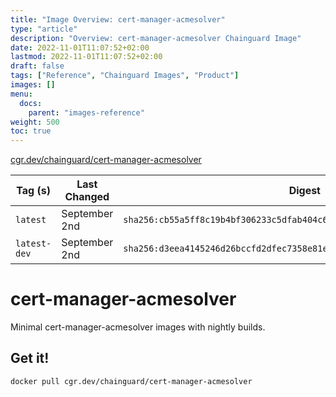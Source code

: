 ```yaml
---
title: "Image Overview: cert-manager-acmesolver"
type: "article"
description: "Overview: cert-manager-acmesolver Chainguard Image"
date: 2022-11-01T11:07:52+02:00
lastmod: 2022-11-01T11:07:52+02:00
draft: false
tags: ["Reference", "Chainguard Images", "Product"]
images: []
menu:
  docs:
    parent: "images-reference"
weight: 500
toc: true
---
```


[cgr.dev/chainguard/cert-manager-acmesolver](https://github.com/chainguard-images/images/tree/main/images/cert-manager-acmesolver)

| Tag (s)       | Last Changed  | Digest                                                                    |
|---------------|---------------|---------------------------------------------------------------------------|
|  `latest`     | September 2nd | `sha256:cb55a5ff8c19b4bf306233c5dfab404c63025e878be648edd79427d5dfa21a7f` |
|  `latest-dev` | September 2nd | `sha256:d3eea4145246d26bccfd2dfec7358e81ee437549673717ab885db10fe5589c2b` |

# cert-manager-acmesolver

Minimal cert-manager-acmesolver images with nightly builds.

## Get it!

```shell
docker pull cgr.dev/chainguard/cert-manager-acmesolver
```
